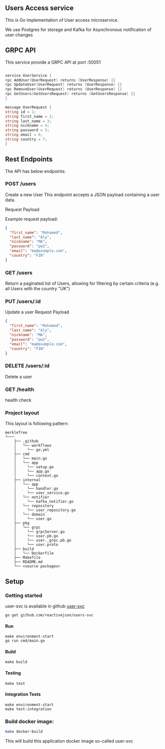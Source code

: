 ## Users Access service
This is Go implementation of User access microservice.

We use Postgres for storage and Kafka for Asynchronous notification of user changes

## GRPC API
This service provide a GRPC API at port :50051
````go

service UserService {
rpc AddUser(UserRequest) returns (UserResponse) {}
rpc UpdateUser(UserRequest) returns (UserResponse) {}
rpc RemoveUser(UserRequest) returns (UserResponse) {}
rpc GetUsers(GetUsersRequest) returns (GetUsersResponse) {}
}

message UserRequest {
string id = 1;
string first_name = 2;
string last_name = 3;
string nickname = 4;
string password = 5;
string email = 6;
string country = 7;
}
````

## Rest Endpoints
The API has below endpoints:

### POST /users
Create a new User
This endpoint accepts a JSON payload containing a user data.

Request Payload

Example request payload:
````json
{
  "first_name": "Mohamed",
  "last_name": "Aly",
  "nickname": "MA",
  "password": "pw2",
  "email": "ma@example.com",
  "country": "FIN"
}
````

### GET /users
Return a paginated list of Users, allowing for filtering by certain criteria (e.g. all Users with the country "UK")


### PUT /users/:id
Update a user
Request Payload

````json
{
  "first_name": "Mohamed",
  "last_name": "Aly",
  "nickname": "MA",
  "password": "pw2",
  "email": "ma@example.com",
  "country": "FIN"
}
````

### DELETE /users/:id
Delete a user

### GET /health
health check


### Project layout

This layout is following pattern:

```text
merkleTree
└───
    ├── .github
    │   └── workflows
    │     └── go.yml
    ├── cmd
    │   └── main.go
    │   └── app
    │     └── setup.go
    │     └── app.go
    │     └── context.go
    ├── internal
    │   └── app
    │     └── handler.go
    │     └── user_service.go
    │   └── notifier
    │     └── kafka_notifier.go
    │   └── repository
    │     └── user_repository.go
    │   └── domain
    │     └── user.go
    ├── pkg
    │   └── grpc
    │     └── grpcServer.go
    │     └── user.pb.go
    │     └── user._grpc.pb.go
    │     └── user.proto
    ├── build
    │   └── Dockerfile
    ├── Makefile
    ├── README.md
    └── <source packages>
```

## Setup

### Getting started
user-svc is available in github
[user-svc](https://github.com/reactivejson/users-svc)

```shell
go get github.com/reactivejson/users-svc
```

#### Run
```shell
make environment-start
go run cmd/main.go
```

#### Build
```shell
make build
```
#### Testing
```shell
make test
```

#### Integration Tests
```shell
make environment-start
make test-integration
```
### Build docker image:

```bash
make docker-build
```
This will build this application docker image so-called user-svc
